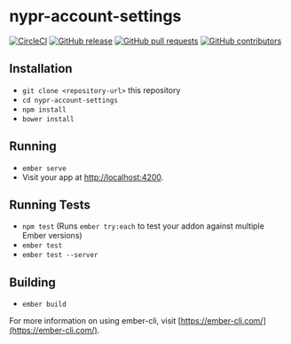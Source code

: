 # nypr-account-settings
[![CircleCI](https://img.shields.io/circleci/project/github/nypublicradio/nypr-account-settings.svg?style=flat-square-blue)](https://circleci.com/gh/nypublicradio/nypr-account-settings) [![GitHub release](https://img.shields.io/github/release/nypublicradio/nypr-account-settings.svg?style=flat-square)](https://github.com/nypublicradio/nypr-account-settings/releases/latest) [![GitHub pull requests](https://img.shields.io/github/issues-pr/nypublicradio/nypr-account-settings.svg?style=flat-square)](https://github.com/nypublicradio/nypr-account-settings/pulls) [![GitHub contributors](https://img.shields.io/github/contributors/nypublicradio/nypr-account-settings.svg?style=flat-square)](https://github.com/nypublicradio/nypr-account-settings/graphs/contributors)

## Installation

* `git clone <repository-url>` this repository
* `cd nypr-account-settings`
* `npm install`
* `bower install`

## Running

* `ember serve`
* Visit your app at [http://localhost:4200](http://localhost:4200).

## Running Tests

* `npm test` (Runs `ember try:each` to test your addon against multiple Ember versions)
* `ember test`
* `ember test --server`

## Building

* `ember build`

For more information on using ember-cli, visit [https://ember-cli.com/](https://ember-cli.com/).
